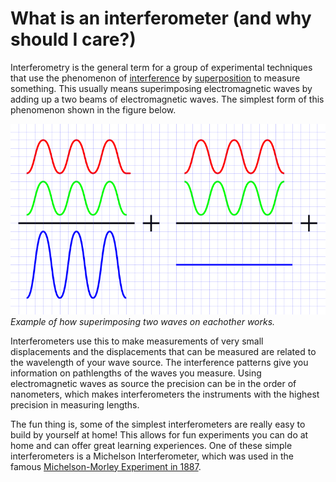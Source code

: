 # What is an interferometer (and why should I care?)

Interferometry is the general term for a group of experimental techniques that use the phenomenon of [interference](https://en.wikipedia.org/wiki/Wave_interference) by [superposition](https://en.wikipedia.org/wiki/Superposition_principle) to measure something. This usually means superimposing electromagnetic waves by adding up a two beams of electromagnetic waves. The simplest form of this phenomenon shown in the figure below.

![Alt text](../images/superposition.png)
*Example of how superimposing two waves on eachother works.*

 Interferometers use this to make measurements of very small displacements and the displacements that can be measured are related to the wavelength of your wave source. The interference patterns give you information on pathlengths of the waves you measure. Using electromagnetic waves as source the precision can be in the order of nanometers, which makes interferometers the instruments with the highest precision in measuring lengths.

The fun thing is, some of the simplest interferometers are really easy to build by yourself at home! This allows for fun experiments you can do at home and can offer great learning experiences. One of these simple interferometers is a Michelson Interferometer, which was used in the famous [Michelson-Morley Experiment in 1887](https://en.wikipedia.org/wiki/Michelson%E2%80%93Morley_experiment).
